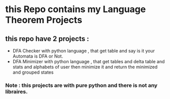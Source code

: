 # this Repo contains my Language Theorem Projects

## this repo have 2 projects :

- DFA Checker with python language , that get table and say is it your Automata is DFA or Not.
- DFA Minimizer with python language , that get tables and delta table and stats and alphabets of user 
 then minimize it and return the minimized and grouped states

### Note : this projects are with pure python and there is not any libraires.
